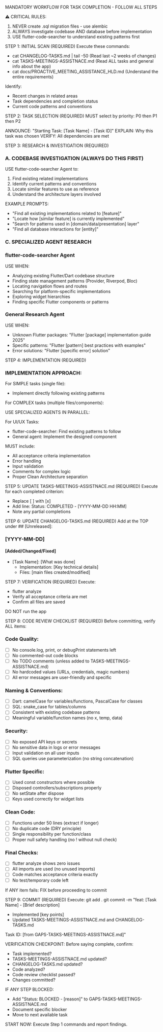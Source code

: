 MANDATORY WORKFLOW FOR TASK COMPLETION - FOLLOW ALL STEPS

⚠️ CRITICAL RULES:
1. NEVER create .sql migration files - use alembic
2. ALWAYS investigate codebase AND database before implementation
3. USE flutter-code-searcher to understand existing patterns first

STEP 1: INITIAL SCAN (REQUIRED)
Execute these commands:
- cat CHANGELOG-TASKS.md | tail -50  (Read last ~2 weeks of changes)
- cat TASKS-MEETINGS-ASSISTNACE.md                 (Read ALL tasks and general info about the app)
- cat docs/PROACTIVE_MEETING_ASSISTANCE_HLD.md (Understand the entire requirements)

Identify:
- Recent changes in related areas
- Task dependencies and completion status
- Current code patterns and conventions

STEP 2: TASK SELECTION (REQUIRED)
MUST select by priority: P0 then P1 then P2

ANNOUNCE: "Starting Task: [Task Name] - [Task ID]"
EXPLAIN: Why this task was chosen
VERIFY: All dependencies are met

STEP 3: RESEARCH & INVESTIGATION (REQUIRED)

### A. CODEBASE INVESTIGATION (ALWAYS DO THIS FIRST)

USE flutter-code-searcher Agent to:
1. Find existing related implementations
2. Identify current patterns and conventions
3. Locate similar features to use as reference
4. Understand the architecture layers involved

EXAMPLE PROMPTS:
- "Find all existing implementations related to [feature]"
- "Locate how [similar feature] is currently implemented"
- "Search for patterns used in [domain/data/presentation] layer"
- "Find all database interactions for [entity]"

### C. SPECIALIZED AGENT RESEARCH

### flutter-code-searcher Agent
USE WHEN:
- Analyzing existing Flutter/Dart codebase structure
- Finding state management patterns (Provider, Riverpod, Bloc)
- Locating navigation flows and routes
- Searching for platform-specific implementations
- Exploring widget hierarchies
- Finding specific Flutter components or patterns

### General Research Agent
USE WHEN:
- Unknown Flutter packages: "Flutter [package] implementation guide 2025"
- Specific patterns: "Flutter [pattern] best practices with examples"
- Error solutions: "Flutter [specific error] solution"

STEP 4: IMPLEMENTATION (REQUIRED)

### IMPLEMENTATION APPROACH:

For SIMPLE tasks (single file):
- Implement directly following existing patterns

For COMPLEX tasks (multiple files/components):

USE SPECIALIZED AGENTS IN PARALLEL:

For UI/UX Tasks:
- flutter-code-searcher: Find existing patterns to follow
- General agent: Implement the designed component

MUST include:
- All acceptance criteria implementation
- Error handling
- Input validation
- Comments for complex logic
- Proper Clean Architecture separation

STEP 5: UPDATE TASKS-MEETINGS-ASSISTNACE.md (REQUIRED)
Execute for each completed criterion:
- Replace [ ] with [x]
- Add line: Status: COMPLETED - [YYYY-MM-DD HH:MM]
- Note any partial completions

STEP 6: UPDATE CHANGELOG-TASKS.md (REQUIRED)
Add at the TOP under ## [Unreleased]:

### [YYYY-MM-DD]
#### [Added/Changed/Fixed]
- [Task Name]: [What was done]
  - Implementation: [Key technical details]
  - Files: [main files created/modified]

STEP 7: VERIFICATION (REQUIRED)
Execute:
- flutter analyze
- Verify all acceptance criteria are met
- Confirm all files are saved

DO NOT run the app

STEP 8: CODE REVIEW CHECKLIST (REQUIRED)
Before committing, verify ALL items:

### Code Quality:
- [ ] No console.log, print, or debugPrint statements left
- [ ] No commented-out code blocks
- [ ] No TODO comments (unless added to TASKS-MEETINGS-ASSISTNACE.md)
- [ ] No hardcoded values (URLs, credentials, magic numbers)
- [ ] All error messages are user-friendly and specific

### Naming & Conventions:
- [ ] Dart: camelCase for variables/functions, PascalCase for classes
- [ ] SQL: snake_case for tables/columns
- [ ] Consistent with existing codebase patterns
- [ ] Meaningful variable/function names (no x, temp, data)

### Security:
- [ ] No exposed API keys or secrets
- [ ] No sensitive data in logs or error messages
- [ ] Input validation on all user inputs
- [ ] SQL queries use parameterization (no string concatenation)

### Flutter Specific:
- [ ] Used const constructors where possible
- [ ] Disposed controllers/subscriptions properly
- [ ] No setState after dispose
- [ ] Keys used correctly for widget lists

### Clean Code:
- [ ] Functions under 50 lines (extract if longer)
- [ ] No duplicate code (DRY principle)
- [ ] Single responsibility per function/class
- [ ] Proper null safety handling (no ! without null check)

### Final Checks:
- [ ] flutter analyze shows zero issues
- [ ] All imports are used (no unused imports)
- [ ] Code matches acceptance criteria exactly
- [ ] No test/temporary code left

If ANY item fails: FIX before proceeding to commit

STEP 9: COMMIT (REQUIRED)
Execute:
git add .
git commit -m "feat: [Task Name] - [Brief description]

- Implemented [key points]
- Updated TASKS-MEETINGS-ASSISTNACE.md and CHANGELOG-TASKS.md

Task ID: [from GAPS-TASKS-MEETINGS-ASSISTNACE.md]"

VERIFICATION CHECKPOINT:
Before saying complete, confirm:
- Task implemented? 
- TASKS-MEETINGS-ASSISTNACE.md updated?
- CHANGELOG-TASKS.md updated?
- Code analyzed?
- Code review checklist passed?
- Changes committed?

IF ANY STEP BLOCKED:
- Add "Status: BLOCKED - [reason]" to GAPS-TASKS-MEETINGS-ASSISTNACE.md
- Document specific blocker
- Move to next available task

START NOW: Execute Step 1 commands and report findings.